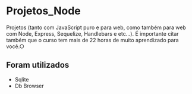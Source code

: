 # Projetos_Node
Projetos (tanto com JavaScript puro e para web, como também para web com Node, Express, Sequelize, Handlebars e etc...). É importante citar também que o curso tem mais de 22 horas de muito aprendizado para você.○

## Foram utilizados

* Sqlite
* Db Browser
